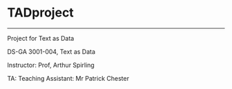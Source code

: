# TADproject
-------

Project for Text as Data 

DS-GA 3001-004, Text as Data 

Instructor: Prof, Arthur Spirling  

TA: Teaching Assistant: Mr Patrick Chester
